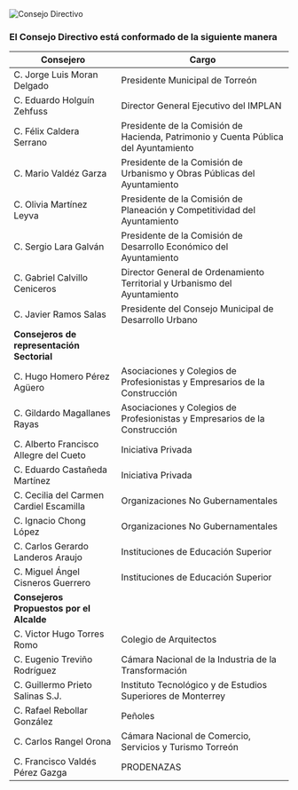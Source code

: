 
<img class="img-responsive contenido-imagen" src="integrantes/mesa.jpg" alt="Consejo Directivo">

### El Consejo Directivo está conformado de la siguiente manera

Consejero                                  | Cargo
-------------------------------------------|------------------------------------------------------------------------------------
C. Jorge Luis Moran Delgado                | Presidente Municipal de Torreón
C. Eduardo Holguín Zehfuss                 | Director General Ejecutivo del IMPLAN
C. Félix Caldera Serrano                   | Presidente de la Comisión de Hacienda, Patrimonio y Cuenta Pública del Ayuntamiento
C. Mario Valdéz Garza                      | Presidente de la Comisión de Urbanismo y Obras Públicas del Ayuntamiento
C. Olivia Martínez Leyva                   | Presidente de la Comisión de Planeación y Competitividad del Ayuntamiento
C. Sergio Lara Galván                      | Presidente de la Comisión de Desarrollo Económico del Ayuntamiento
C. Gabriel Calvillo Ceniceros              | Director General de Ordenamiento Territorial y Urbanismo del Ayuntamiento
C. Javier Ramos Salas                      | Presidente del Consejo Municipal de Desarrollo Urbano
**Consejeros de representación Sectorial** |
C. Hugo Homero Pérez Agüero                | Asociaciones y Colegios de Profesionistas y Empresarios de la Construcción
C. Gildardo Magallanes Rayas               | Asociaciones y Colegios de Profesionistas y Empresarios de la Construcción
C. Alberto Francisco Allegre del Cueto     | Iniciativa Privada
C. Eduardo Castañeda Martínez              | Iniciativa Privada
C. Cecilia del Carmen Cardiel Escamilla    | Organizaciones No Gubernamentales
C. Ignacio Chong López                     | Organizaciones No Gubernamentales
C. Carlos Gerardo Landeros Araujo          | Instituciones de Educación Superior
C. Miguel Ángel Cisneros Guerrero          | Instituciones de Educación Superior
**Consejeros Propuestos por el Alcalde**   |
C. Victor Hugo Torres Romo                 | Colegio de Arquitectos
C. Eugenio Treviño Rodríguez               | Cámara Nacional de la Industria de la Transformación
C. Guillermo Prieto Salinas S.J.           | Instituto Tecnológico y de Estudios Superiores de Monterrey
C. Rafael Rebollar González                | Peñoles
C. Carlos Rangel Orona                     | Cámara Nacional de Comercio, Servicios y Turismo Torreón
C. Francisco Valdés Pérez Gazga            | PRODENAZAS
